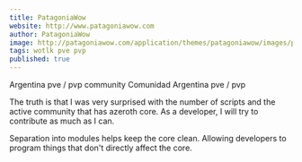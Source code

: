 ```yaml
---
title: PatagoniaWow
website: http://www.patagoniawow.com
author: PatagoniaWow
image: http://patagoniawow.com/application/themes/patagoniawow/images/patagonia_wow.png
tags: wotlk pve pvp
published: true
---
```



Argentina pve / pvp community
Comunidad Argentina pve / pvp


The truth is that I was very surprised with the number of scripts and the active community that has azeroth core. As a developer, I will try to contribute as much as I can.

Separation into modules helps keep the core clean. Allowing developers to program things that don't directly affect the core.